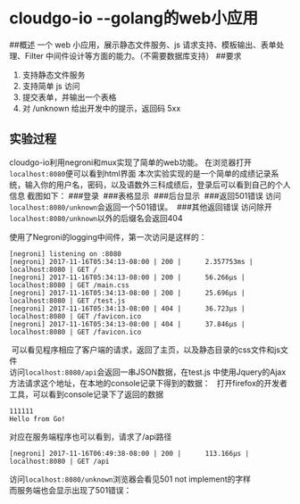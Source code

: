 # cloudgo-io  --golang的web小应用
##概述
一个 web 小应用，展示静态文件服务、js 请求支持、模板输出、表单处理、Filter 中间件设计等方面的能力。（不需要数据库支持）
##要求
1.	支持静态文件服务
2.	支持简单 js 访问
3.	提交表单，并输出一个表格
4.	对 /unknown 给出开发中的提示，返回码 5xx

## 实验过程
cloudgo-io利用negroni和mux实现了简单的web功能。
在浏览器打开`localhost:8080`便可以看到html界面
本次实验实现的是一个简单的成绩记录系统，输入你的用户名，密码，以及语数外三科成绩后，登录后可以看到自己的个人信息
截图如下：
###登录
![]()
###表格显示
![]()
###后台显示
![]()
###返回501错误
访问`localhost:8080/unknown`会返回一个501错误。
![]()
###其他返回错误
访问除开`localhost:8080/unknown`以外的后缀名会返回404
![]()

使用了Negroni的logging中间件，第一次访问是这样的：
```
[negroni] listening on :8080
[negroni] 2017-11-16T05:34:13-08:00 | 200 | 	 2.357753ms | localhost:8080 | GET / 
[negroni] 2017-11-16T05:34:13-08:00 | 200 | 	 56.266µs | localhost:8080 | GET /main.css 
[negroni] 2017-11-16T05:34:13-08:00 | 200 | 	 25.696µs | localhost:8080 | GET /test.js 
[negroni] 2017-11-16T05:34:13-08:00 | 404 | 	 36.723µs | localhost:8080 | GET /favicon.ico 
[negroni] 2017-11-16T05:34:13-08:00 | 404 | 	 37.846µs | localhost:8080 | GET /favicon.ico 
```
![]()
可以看见程序相应了客户端的请求，返回了主页，以及静态目录的css文件和js文件   
访问`localhost:8080/api`会返回一串JSON数据，在test.js 中使用Jquery的Ajax方法请求这个地址，在本地的console记录下得到的数据：  
打开firefox的开发者工具，可以看到console记录下了返回的数据    

```
111111
Hello from Go!

```
对应在服务端程序也可以看到，请求了/api路径    
```
[negroni] 2017-11-16T06:49:38-08:00 | 200 | 	 113.166µs | localhost:8080 | GET /api
```
访问`localhost:8080/unknown`浏览器会看见501 not implement的字样    
而服务端也会显示出现了501错误：
![]()

